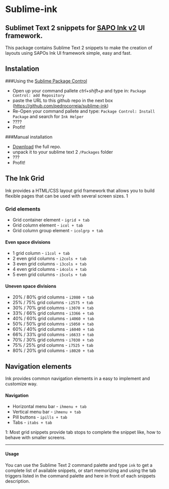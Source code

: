 # Sublime-ink

## Sublimet Text 2 snippets for [SAPO Ink v2](http://ink.sapo.pt) UI framework.

This package contains Sublime Text 2 snippets to make the creation of layouts using SAPOs Ink UI framework simple, easy and fast.

## Instalation

###Using the [Sublime Package Control](http://wbond.net/sublime_packages/package_control)

- Open up your command pallete *ctrl+shift+p* and type in: `Package Control: add Repository`
- paste the URL to this github repo in the next box (https://github.com/pedrocorreia/sublime-ink)
- Re-Open your command pallete and type: `Package Control: Install Package` and search for `Ink Helper`
- ????
- Profit!

###Manual installation
- [Download](https://github.com/pedrocorreia/sublime-ink/archive/develop.zip) the full repo.
- unpack it to your sublime text 2 `/Packages` folder
- ???
- Profit!

## The Ink Grid
Ink provides a HTML/CSS layout grid framework that allows you to build flexible pages that can be used with several screen sizes. 1

### Grid elements
* Grid container element - `igrid + tab`
* Grid column element - `icol + tab`
* Grid column group element - `icolgrp + tab`

#### Even space divisions
* 1 grid column - `i1col + tab`
* 2 even grid columns - `i2cols + tab`
* 3 even grid columns - `i3cols + tab`
* 4 even grid columns - `i4cols + tab`
* 5 even grid columns - `i5cols + tab`

#### Uneven space divisions
* 20% / 80% grid columns - `i2080 + tab`
* 25% / 75% grid columns - `i2575 + tab`
* 30% / 70% grid columns - `i3070 + tab`
* 33% / 66% grid columns - `i3366 + tab`
* 40% / 60% grid columns - `i4060 + tab`
* 50% / 50% grid columns - `i5050 + tab`
* 60% / 40% grid columns - `i6040 + tab`
* 66% / 33% grid columns - `i6633 + tab`
* 70% / 30% grid columns - `i7030 + tab`
* 75% / 25% grid columns - `i7525 + tab`
* 80% / 20% grid columns - `i8020 + tab`

## Navigation elements
Ink provides common navigation elements in a easy to implement and customize way.

#### Navigation
* Horizontal menu bar - `ihmenu + tab`
* Vertical menu bar - `ihmenu + tab`
* Pill buttons - `ipills + tab`
* Tabs - `itabs + tab`

1: Most grid snippets provide tab stops to complete the snippet like, how to behave with smaller screens.

---

#### Usage
You can use the Sublime Text 2 command palette and type `ink` to get a complete list of available snippets, or start memorizing and using the tab triggers listed in the command palette and here in front of each snippets description.